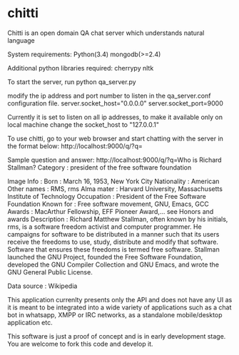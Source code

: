 # chitti
Chitti is an open domain QA chat server which understands natural language

System requirements:
Python(3.4)
mongodb(>=2.4)

Additional python libraries required:
cherrypy
nltk

To start the server, run
python qa_server.py

modify the ip address and port number to listen in the qa_server.conf configuration file.
server.socket_host="0.0.0.0"
server.socket_port=9000

Currently it is set to listen on all ip addresses, to make it available only on local machine change the socket_host to "127.0.0.1"

To use chitti, go to your web browser and start chatting with the server in the format below:
http://localhost:9000/q/?q=<your questions>

Sample question and answer:
http://localhost:9000/q/?q=Who is Richard Stallman?
<START of server response>
Category : president of the free software foundation

Image
Info :
Born : March 16, 1953, New York City
Nationality : American
Other names : RMS, rms
Alma mater : Harvard University, Massachusetts Institute of Technology
Occupation : President of the Free Software Foundation
Known for : Free software movement, GNU, Emacs, GCC
Awards : MacArthur Fellowship, EFF Pioneer Award,... see Honors and awards
Description :
Richard Matthew Stallman, often known by his initials, rms, is a software freedom activist and computer programmer. He campaigns for software to be distributed in a manner such that its users receive the freedoms to use, study, distribute and modify that software. Software that ensures these freedoms is termed free software. Stallman launched the GNU Project, founded the Free Software Foundation, developed the GNU Compiler Collection and GNU Emacs, and wrote the GNU General Public License.

Data source : Wikipedia 
<END of server response>

This application currenlty presents only the API and does not have any UI as it is meant to be integrated into a wide variety of applications such as a chat bot in whatsapp, XMPP or IRC networks, as a standalone mobile/desktop application etc.

This software is just a proof of concept and is in early development stage.
You are welcome to fork this code and develop it.
